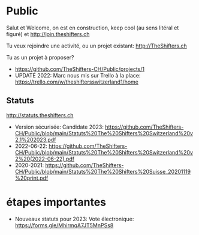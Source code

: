# Public
Salut et Welcome, on est en construction, keep cool (au sens litéral et figuré) et http://join.theshifters.ch 

Tu veux rejoindre une activité, ou un projet existant: http://TheShifters.ch

Tu as un projet à proposer? 
* https://github.com/TheShifters-CH/Public/projects/1
* UPDATE 2022: Marc nous mis sur Trello à la place: https://trello.com/w/theshiftersswitzerland1/home

## Statuts
http://statuts.theshifters.ch
* Version sécurisée: Candidate 2023: https://github.com/TheShifters-CH/Public/blob/main/Statuts%20The%20Shifters%20Switzerland%20v2.1%202023.pdf
* 2022-06-22: https://github.com/TheShifters-CH/Public/blob/main/Statuts%20The%20Shifters%20Switzerland%20v2%20(2022-06-22).pdf
* 2020-2021:  https://github.com/TheShifters-CH/Public/blob/main/Statuts%20The%20Shifters%20Suisse_20201119%20print.pdf

# étapes importantes
* Nouveaux statuts pour 2023: Vote électronique: https://forms.gle/MhirmqA7JT5MnPSs8
